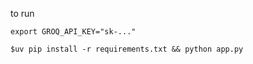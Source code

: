 to run

```shell
export GROQ_API_KEY="sk-..."

$uv pip install -r requirements.txt && python app.py
```
